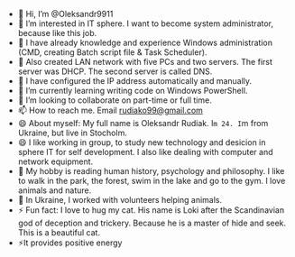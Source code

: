 - 👋 Hi, I’m @Oleksandr9911
- 👀 I’m interested in IT sphere. I want to become system administrator, because like this job.
- 👀 I have already knowledge and experience Windows administration (CMD, creating Batch script file & Task Scheduler).
- 👀 Also created LAN network with five PCs and two servers. The first server was DHCP. The second server is called DNS.
- 👀 I have configured the IP address automatically and manually.
- 🌱 I’m currently learning writing code on Windows PowerShell.
- 💞️ I’m looking to collaborate on part-time or full time.
- 📫 How to reach me. Email rudiako99@gmail.com
- 😄 About myself: My full name is Oleksandr Rudiak. I`m 24. I`m from Ukraine, but live in Stocholm.
- 😄 I like working in group, to study new technology and desicion in sphere IT for self development. I also like dealing with computer and network equipment.
- 🌱 My hobby is reading human history, psychology and philosophy. I like to walk in the park, the forest, swim in the lake and go to the gym. I love animals and nature.
- 💞️ In Ukraine, I worked with volunteers helping animals. 
- ⚡ Fun fact: I love to hug my cat. His name is Loki after the Scandinavian god of deception and trickery. Because he is a master of hide and seek. This is a beautiful cat.
- ⚡It provides positive energy

<!---
Oleksandr9911/Oleksandr9911 is a ✨ special ✨ repository because its `README.md` (this file) appears on your GitHub profile.
You can click the Preview link to take a look at your changes.
--->
